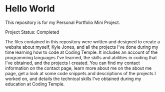 # **Hello World**

This repository is for my Personal Portfolio Mini Project.

Project Status: Completed

The files contained in this repository were written and designed to create a website about myself, Kyle Jones, and all the projects I've done during my time learning how to code at Coding Temple. It includes an account of the programming languages I've learned, the skills and abilities in coding that I've obtained, and the projects I created. You can find my contact information on the contact page, learn more about me on the about me page, get a look at some code snippets and descriptions of the projects I worked on, and details the technical skills I've obtained during my education at Coding Temple. 

